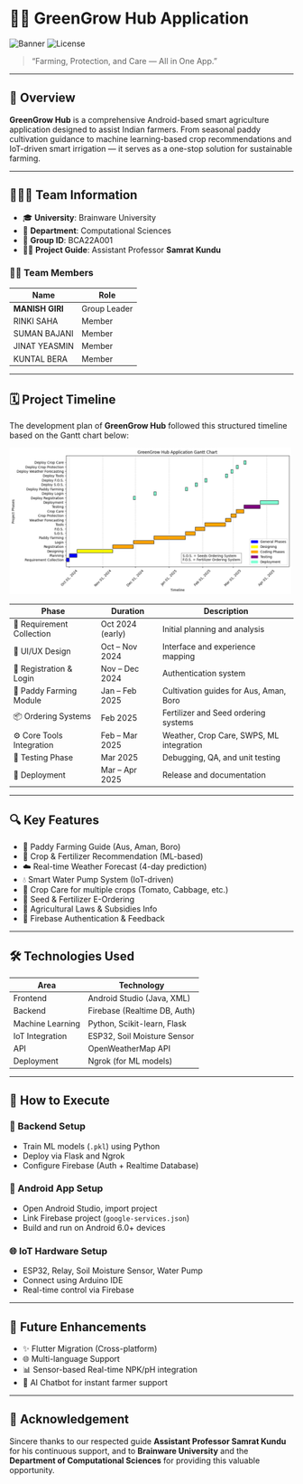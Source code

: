 # 🌿✨ GreenGrow Hub Application

![Banner](https://img.shields.io/badge/Project-GreenGrow_Hub-brightgreen?style=for-the-badge&logo=android)
![License](https://img.shields.io/badge/Type-Academic_Project-blueviolet?style=for-the-badge&logo=github)

> “Farming, Protection, and Care — All in One App.”

---

## 📘 Overview

**GreenGrow Hub** is a comprehensive Android-based smart agriculture application designed to assist Indian farmers. From seasonal paddy cultivation guidance to machine learning-based crop recommendations and IoT-driven smart irrigation — it serves as a one-stop solution for sustainable farming.

---

## 🧑‍🤝‍🧑 Team Information

- 🎓 **University**: Brainware University  
- 🏢 **Department**: Computational Sciences  
- 📌 **Group ID**: BCA22A001  
- 🧑‍🏫 **Project Guide**: Assistant Professor **Samrat Kundu**

### 👨‍💻 Team Members

| Name          | Role          |
|---------------|---------------|
| **MANISH GIRI** | Group Leader |
| RINKI SAHA     | Member        |
| SUMAN BAJANI   | Member        |
| JINAT YEASMIN  | Member        |
| KUNTAL BERA    | Member        |

---

## 🗓️ Project Timeline

The development plan of **GreenGrow Hub** followed this structured timeline based on the Gantt chart below:

<img src="Gantt%20Chart%20Of%20GreenGrow%20Hub.png" alt="Gantt Chart" width="500"/>


| Phase                   | Duration         | Description |
|------------------------|------------------|-------------|
| 📍 Requirement Collection | Oct 2024 (early) | Initial planning and analysis |
| 🎨 UI/UX Design         | Oct – Nov 2024   | Interface and experience mapping |
| 🔐 Registration & Login | Nov – Dec 2024   | Authentication system |
| 🌾 Paddy Farming Module | Jan – Feb 2025   | Cultivation guides for Aus, Aman, Boro |
| 📦 Ordering Systems     | Feb 2025         | Fertilizer and Seed ordering systems |
| ⚙️ Core Tools Integration | Feb – Mar 2025   | Weather, Crop Care, SWPS, ML integration |
| 🧪 Testing Phase        | Mar 2025         | Debugging, QA, and unit testing |
| 🚀 Deployment           | Mar – Apr 2025   | Release and documentation |

---

## 🔍 Key Features

- 🌾 Paddy Farming Guide (Aus, Aman, Boro)
- 🧠 Crop & Fertilizer Recommendation (ML-based)
- ☁️ Real-time Weather Forecast (4-day prediction)
- 💧 Smart Water Pump System (IoT-driven)
- 🌱 Crop Care for multiple crops (Tomato, Cabbage, etc.)
- 🛒 Seed & Fertilizer E-Ordering
- 📜 Agricultural Laws & Subsidies Info
- 🔐 Firebase Authentication & Feedback

---

## 🛠️ Technologies Used

| Area           | Technology               |
|----------------|--------------------------|
| Frontend       | Android Studio (Java, XML) |
| Backend        | Firebase (Realtime DB, Auth) |
| Machine Learning | Python, Scikit-learn, Flask |
| IoT Integration | ESP32, Soil Moisture Sensor |
| API            | OpenWeatherMap API       |
| Deployment     | Ngrok (for ML models)     |

---

## 📌 How to Execute

### 🔧 Backend Setup

- Train ML models (`.pkl`) using Python
- Deploy via Flask and Ngrok
- Configure Firebase (Auth + Realtime Database)

### 📱 Android App Setup

- Open Android Studio, import project
- Link Firebase project (`google-services.json`)
- Build and run on Android 6.0+ devices

### 🌐 IoT Hardware Setup

- ESP32, Relay, Soil Moisture Sensor, Water Pump
- Connect using Arduino IDE
- Real-time control via Firebase

---

## 🚀 Future Enhancements

- ✨ Flutter Migration (Cross-platform)
- 🌐 Multi-language Support
- 📊 Sensor-based Real-time NPK/pH integration
- 🧠 AI Chatbot for instant farmer support

---

## 🙏 Acknowledgement

Sincere thanks to our respected guide **Assistant Professor Samrat Kundu** for his continuous support, and to **Brainware University** and the **Department of Computational Sciences** for providing this valuable opportunity.

